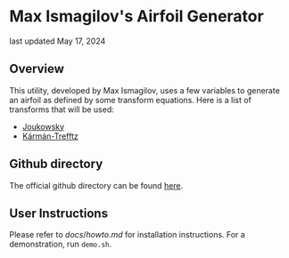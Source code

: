 # Max Ismagilov's Airfoil Generator

last updated May 17, 2024

## Overview

This utility, developed by Max Ismagilov, uses a few variables to generate an airfoil as defined by some transform equations.
Here is a list of transforms that will be used:
 - [Joukowsky](docs/joukowsky.md)
 - [Kármán-Trefftz](docs/karman-trefftz.md)

## Github directory

The official github directory can be found [here](https://github.com/MaxIsmagilov/ATCSIndProj).

## User Instructions

Please refer to ${docs/howto.md}$ for installation instructions.
For a demonstration, run `demo.sh`.

